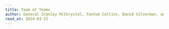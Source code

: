```yaml
---
title: Team of Teams
author: General Stanley McChrystal, Tantum Collins, David Silverman, and Chris Fussell
read_at: 2024-03-25
---
```

